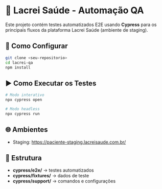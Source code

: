 # 🧪 Lacrei Saúde - Automação QA

Este projeto contém testes automatizados E2E usando **Cypress** para os principais fluxos da plataforma Lacrei Saúde (ambiente de staging).

## 🚀 Como Configurar

```bash
git clone <seu-repositorio>
cd lacrei-qa
npm install
```

## ▶️ Como Executar os Testes

```bash
# Modo interativo
npx cypress open

# Modo headless
npx cypress run
```

## 🌐 Ambientes

- Staging: https://paciente-staging.lacreisaude.com.br/

## 📂 Estrutura

- **cypress/e2e/** → testes automatizados
- **cypress/fixtures/** → dados de teste
- **cypress/support/** → comandos e configurações
